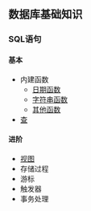 ## 数据库基础知识

### SQL语句

#### 基本
- 内建函数
  - [日期函数](./date.md)
  - [字符串函数](./string.md)
  - [其他函数](./other.md)
- [查](./select.md)

#### 进阶
- [视图](./view.md)
- 存储过程
- 游标
- 触发器
- 事务处理